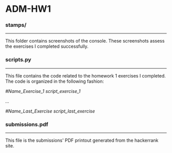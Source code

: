 # ADM-HW1

### stamps/
------

This folder contains screenshots of the console. These screenshots assess the exercises I completed successfully.

### scripts.py
------

This file contains the code related to the homework 1 exercises I completed. The code is organized in the following fashion:

*#Name_Exercise_1*
*script_exercise_1*

*...*

*#Name_Last_Exercise*
*script_last_exercise*

### submissions.pdf
------

This file is the submissions' PDF printout generated from the hackerrank site.
